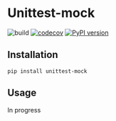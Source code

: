 Unittest-mock
==================

![build](https://github.com/vertliba/unittest-mock/workflows/build/badge.svg?branch=master)
[![codecov](https://codecov.io/gh/vertliba/unittest-mock/branch/master/graph/badge.svg)](https://codecov.io/gh/vertliba/unittest-mock)
[![PyPI version](https://badge.fury.io/py/unittest-mock.svg)](https://badge.fury.io/py/unittest-mock)

Installation
------------

```shell script
pip install unittest-mock
```

Usage
-----

In progress
